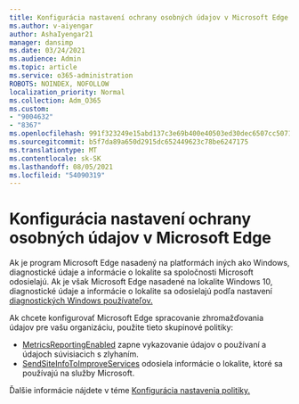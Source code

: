 ```yaml
---
title: Konfigurácia nastavení ochrany osobných údajov v Microsoft Edge
ms.author: v-aiyengar
author: AshaIyengar21
manager: dansimp
ms.date: 03/24/2021
ms.audience: Admin
ms.topic: article
ms.service: o365-administration
ROBOTS: NOINDEX, NOFOLLOW
localization_priority: Normal
ms.collection: Adm_O365
ms.custom:
- "9004632"
- "8367"
ms.openlocfilehash: 991f323249e15abd137c3e69b400e40503ed30dec6507cc5071a0b1af7f72bb3
ms.sourcegitcommit: b5f7da89a650d2915dc652449623c78be6247175
ms.translationtype: MT
ms.contentlocale: sk-SK
ms.lasthandoff: 08/05/2021
ms.locfileid: "54090319"
---
```

# <a name="configure-privacy-settings-in-microsoft-edge"></a>Konfigurácia nastavení ochrany osobných údajov v Microsoft Edge

Ak je program Microsoft Edge nasadený na platformách iných ako Windows, diagnostické údaje a informácie o lokalite sa spoločnosti Microsoft odosielajú. Ak je však Microsoft Edge nasadené na lokalite Windows 10, diagnostické údaje a informácie o lokalite sa odosielajú podľa nastavení [diagnostických Windows používateľov.](https://go.microsoft.com/fwlink/?linkid=2132472)

Ak chcete konfigurovať Microsoft Edge spracovanie zhromažďovania údajov pre vašu organizáciu, použite tieto skupinové politiky:
- [MetricsReportingEnabled](https://go.microsoft.com/fwlink/?linkid=2132470) zapne vykazovanie údajov o používaní a údajoch súvisiacich s zlyhaním.
- [SendSiteInfoToImproveServices](https://go.microsoft.com/fwlink/?linkid=2132470) odosiela informácie o lokalite, ktoré sa používajú na služby Microsoft.

Ďalšie informácie nájdete v téme [Konfigurácia nastavenia politiky.](https://go.microsoft.com/fwlink/?linkid=2132577)
